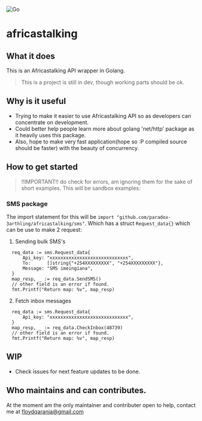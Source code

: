 ![Go](https://github.com/Paradox-3arthling/africastalking/workflows/Go/badge.svg)
# africastalking
## What it does
This is an Africastalking API wrapper in Golang.

> This is a project is still in dev, though working parts
> should be ok.

## Why is it useful
- Trying to make it easier to use Africastalking API so as developers can concentrate on development.
- Could better help people learn more about golang 'net/http' package as it heavily uses this package.
- Also, hope to make very fast application(hope so :P compiled source should be faster) with the beauty of concurrency.

## How to get started
> !!IMPORTANT!! do check for errors, am ignoring them for the sake of short examples.
This will be sandbox examples:
### SMS package
The import statement for this will be `import "github.com/paradox-3arthling/africastalking/sms"`. Which has a struct
`Request_data{}` which can be use to make 2 request:
1. Sending bulk SMS's
  ```
	req_data := sms.Request_data{
		Api_key: "xxxxxxxxxxxxxxxxxxxxxxxxxxxxx",
		To:      []string{"+254XXXXXXXXX", "+254XXXXXXXXX"},
		Message: "SMS imeingiana",
	}
	map_resp, _ := req_data.SendSMS()
    // other field is an error if found.
	fmt.Printf("Return map: %v", map_resp)
  ```
2. Fetch inbox messages
  ```
	req_data := sms.Request_data{
		Api_key: "xxxxxxxxxxxxxxxxxxxxxxxxxxxxx",
	}
	map_resp, _ := req_data.CheckInbox(48739)
	// other field is an error if found.
	fmt.Printf("Return map: %v", map_resp)
  ```

## WIP
- Check issues for next feature updates to be done.

## Who maintains and can contributes.
At the moment am the only maintainer and contributer open to help, contact me at floydqaranja@gmail.com 
